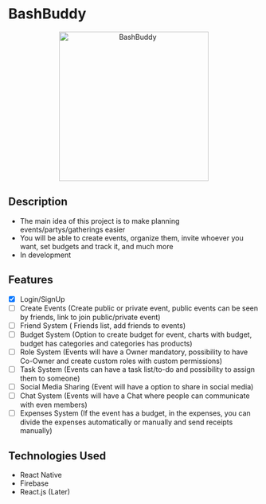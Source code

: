 # BashBuddy
<div align="center">
  <img align="center" height="300px" src="https://user-images.githubusercontent.com/62404655/222531384-74d1bf07-11c7-4cab-a796-bac550f82105.jpg" alt="BashBuddy" />
</div>

## Description

- The main idea of this project is to make planning events/partys/gatherings easier
- You will be able to create events, organize them, invite whoever you want, set budgets and track it, and much more
- In development

## Features

- [x] Login/SignUp
- [ ] Create Events (Create public or private event, public events can be seen by friends, link to join public/private event)
- [ ] Friend System ( Friends list, add friends to events)
- [ ] Budget System (Option to create budget for event, charts with budget, budget has categories and categories has products)
- [ ] Role System (Events will have a Owner mandatory, possibility to have Co-Owner and create custom roles with custom permissions)
- [ ] Task System (Events can have a task list/to-do and possibility to assign them to someone)
- [ ] Social Media Sharing (Event will have a option to share in social media)
- [ ] Chat System (Events will have a Chat where people can communicate with even members)
- [ ] Expenses System (If the event has a budget, in the expenses, you can divide the expenses automatically or manually and send receipts manually)

## Technologies Used

- React Native
- Firebase
- React.js (Later)
